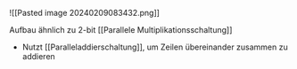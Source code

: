 ![[Pasted image 20240209083432.png]]

Aufbau ähnlich zu 2-bit [[Parallele Multiplikationsschaltung]]
- Nutzt [[Paralleladdierschaltung]], um Zeilen übereinander zusammen zu addieren